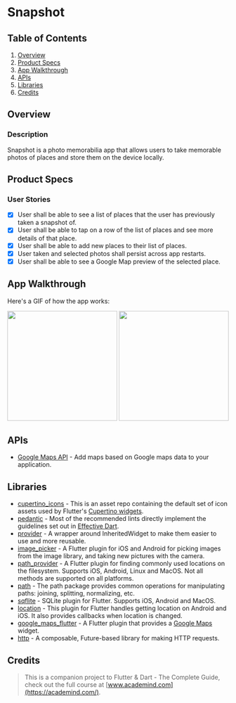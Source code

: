 # Snapshot

## Table of Contents
1. [Overview](#Overview)
2. [Product Specs](#Product-Specs)
3. [App Walkthrough](#App-Walkthrough)
4. [APIs](#APIs)
5. [Libraries](#Libraries)
6. [Credits](#Credits)

## Overview
### Description

Snapshot is a photo memorabilia app that allows users to take memorable photos of places and store them on the device locally.

## Product Specs
### User Stories

- [x] User shall be able to see a list of places that the user has previously taken a snapshot of.
- [x] User shall be able to tap on a row of the list of places and see more details of that place.
- [x] User shall be able to add new places to their list of places.
- [x] User taken and selected photos shall persist across app restarts.
- [x] User shall be able to see a Google Map preview of the selected place.

## App Walkthrough

Here's a GIF of how the app works:

<img src="https://raw.githubusercontent.com/py415/app-resources/master/flutter/ios/flutter-ios-snapshot.gif" width="250" />

<img src="https://raw.githubusercontent.com/py415/app-resources/master/flutter/android/flutter-android-snapshot.gif" width="250" />

## APIs

- [Google Maps API](https://developers.google.com/maps/documentation) - Add maps based on Google maps data to your application.

## Libraries

- [cupertino_icons](https://github.com/flutter/cupertino_icons) - This is an asset repo containing the default set of icon assets used by Flutter's [Cupertino widgets](https://github.com/flutter/flutter/tree/master/packages/flutter/lib/src/cupertino).
- [pedantic](https://github.com/dart-lang/pedantic) - Most of the recommended lints directly implement the guidelines set out in [Effective Dart](https://dart.dev/guides/language/effective-dart).
- [provider](https://github.com/rrousselGit/provider) - A wrapper around InheritedWidget to make them easier to use and more reusable.
- [image_picker](https://github.com/flutter/plugins/tree/master/packages/image_picker/image_picker) - A Flutter plugin for iOS and Android for picking images from the image library, and taking new pictures with the camera.
- [path_provider](https://github.com/flutter/plugins/tree/master/packages/path_provider/path_provider) - A Flutter plugin for finding commonly used locations on the filesystem. Supports iOS, Android, Linux and MacOS. Not all methods are supported on all platforms.
- [path](https://github.com/dart-lang/path) - The path package provides common operations for manipulating paths: joining, splitting, normalizing, etc.
- [sqflite](https://github.com/tekartik/sqflite) - SQLite plugin for Flutter. Supports iOS, Android and MacOS.
- [location](https://github.com/Lyokone/flutterlocation) - This plugin for Flutter handles getting location on Android and iOS. It also provides callbacks when location is changed.
- [google_maps_flutter](https://github.com/flutter/plugins/tree/master/packages/google_maps_flutter/google_maps_flutter) - A Flutter plugin that provides a [Google Maps](https://cloud.google.com/maps-platform/) widget.
- [http](https://github.com/dart-lang/http) - A composable, Future-based library for making HTTP requests.

## Credits

>This is a companion project to Flutter & Dart - The Complete Guide, check out the full course at [www.academind.com](https://academind.com/).
